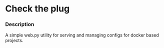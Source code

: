 Check the plug
==============

### Description
A simple web.py utility for serving and managing configs for docker based projects.

